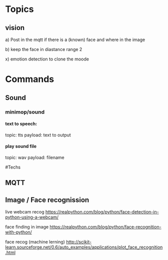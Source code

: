 # Topics



## vision

a) Post in the mqtt if there is a (known) face and where in the image

b) keep the face in diastance range 2


x) emotion detection to clone the moode


# Commands

## Sound

### minimop/sound

#### text to speech:
topic: tts
payload: text to output

#### play sound file
topic: wav
payload: filename


#Techs

## MQTT



## Image / Face recognission

live webcam recog
https://realpython.com/blog/python/face-detection-in-python-using-a-webcam/

face finding in image 
https://realpython.com/blog/python/face-recognition-with-python/

face recog (machine lerning)
http://scikit-learn.sourceforge.net/0.6/auto_examples/applications/plot_face_recognition.html



